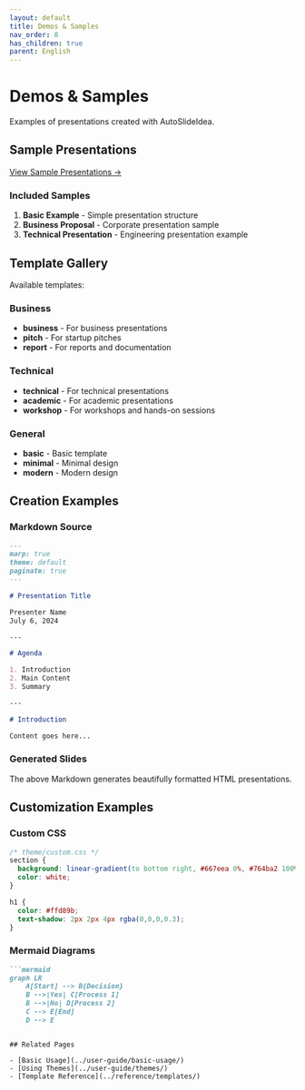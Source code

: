 ```yaml
---
layout: default
title: Demos & Samples
nav_order: 8
has_children: true
parent: English
---
```


# Demos & Samples

Examples of presentations created with AutoSlideIdea.

## Sample Presentations

<a href="{{ site.baseurl }}/demos/sample-presentation/" class="btn btn-primary" target="_blank">
  View Sample Presentations →
</a>

### Included Samples

1. **Basic Example** - Simple presentation structure
2. **Business Proposal** - Corporate presentation sample
3. **Technical Presentation** - Engineering presentation example

## Template Gallery

Available templates:

### Business
- **business** - For business presentations
- **pitch** - For startup pitches
- **report** - For reports and documentation

### Technical
- **technical** - For technical presentations
- **academic** - For academic presentations
- **workshop** - For workshops and hands-on sessions

### General
- **basic** - Basic template
- **minimal** - Minimal design
- **modern** - Modern design

## Creation Examples

### Markdown Source

```markdown
---
marp: true
theme: default
paginate: true
---

# Presentation Title

Presenter Name
July 6, 2024

---

# Agenda

1. Introduction
2. Main Content
3. Summary

---

# Introduction

Content goes here...
```

### Generated Slides

The above Markdown generates beautifully formatted HTML presentations.

## Customization Examples

### Custom CSS

```css
/* theme/custom.css */
section {
  background: linear-gradient(to bottom right, #667eea 0%, #764ba2 100%);
  color: white;
}

h1 {
  color: #ffd89b;
  text-shadow: 2px 2px 4px rgba(0,0,0,0.3);
}
```

### Mermaid Diagrams

```markdown
```mermaid
graph LR
    A[Start] --> B{Decision}
    B -->|Yes| C[Process 1]
    B -->|No| D[Process 2]
    C --> E[End]
    D --> E
```
```

## Related Pages

- [Basic Usage](../user-guide/basic-usage/)
- [Using Themes](../user-guide/themes/)
- [Template Reference](../reference/templates/)